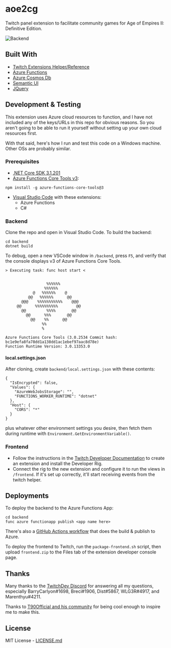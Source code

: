 # aoe2cg

Twitch panel extension to facilitate community games for Age of Empires II: Definitive Edition.

![Backend](https://github.com/lettucemode/aoe2cg/workflows/Backend/badge.svg)

## Built With

- [Twitch Extensions Helper/Reference](https://dev.twitch.tv/docs/extensions/reference)
- [Azure Functions](https://azure.microsoft.com/en-us/services/functions/)
- [Azure Cosmos Db](https://azure.microsoft.com/en-us/services/cosmos-db/)
- [Semantic UI](https://semantic-ui.com/)
- [JQuery](https://jquery.com/)

## Development & Testing

This extension uses Azure cloud resources to function, and I have not included any of the keys/URLs in this repo for obvious reasons. So you aren't going to be able to run it yourself without setting up your own cloud resources first.

With that said, here's how I run and test this code on a Windows machine. Other OSs are probably similar.

### Prerequisites

- [.NET Core SDK 3.1.201](https://dotnet.microsoft.com/download/dotnet-core/3.1)
- [Azure Functions Core Tools v3](https://docs.microsoft.com/en-us/azure/azure-functions/functions-run-local?tabs=windows%2Ccsharp%2Cbash):

```
npm install -g azure-functions-core-tools@3
```

- [Visual Studio Code](https://code.visualstudio.com/) with these extensions:
  - Azure Functions
  - C#

### Backend

Clone the repo and open in Visual Studio Code. To build the backend:

```
cd backend
dotnet build
```

To debug, open a new VSCode window in `/backend`, press `F5`, and verify that the console displays v3 of Azure Functions Core Tools.

```
> Executing task: func host start <


                  %%%%%%
                 %%%%%%
            @   %%%%%%    @
          @@   %%%%%%      @@
       @@@    %%%%%%%%%%%    @@@
     @@      %%%%%%%%%%        @@
       @@         %%%%       @@
         @@      %%%       @@
           @@    %%      @@
                %%
                %

Azure Functions Core Tools (3.0.2534 Commit hash: bc1e9efa8fa78dd1a138dd1ac1ebef97aac8d78e)
Function Runtime Version: 3.0.13353.0
```

#### local.settings.json

After cloning, create `backend/local.settings.json` with these contents:

```
{
  "IsEncrypted": false,
  "Values": {
    "AzureWebJobsStorage": "",
    "FUNCTIONS_WORKER_RUNTIME": "dotnet"
  },
  "Host": {
    "CORS": "*"
  }
}
```

plus whatever other environment settings you desire, then fetch them during runtime with `Environment.GetEnvironmentVariable()`.

### Frontend

- Follow the instructions in the [Twitch Developer Documentation](https://dev.twitch.tv/docs/extensions) to create an extension and install the Developer Rig.
- Connect the rig to the new extension and configure it to run the views in `/frontend`. If it's set up correctly, it'll start receiving events from the twitch helper.

## Deployments

To deploy the backend to the Azure Functions App:

```
cd backend
func azure functionapp publish <app name here>
```

There's also a [GitHub Actions workflow](/.github/workflows/publish-backend.yml) that does the build & publish to Azure.

To deploy the frontend to Twitch, run the `package-frontend.sh` script, then upload `frontend.zip` to the Files tab of the extension developer console page.

## Thanks

Many thanks to the [TwitchDev Discord](https://discord.com/invite/G8UQqNy) for answering all my questions, especially BarryCarlyon#1698, Breci#1906, Dist#5867, WLG3R#4917, and Marenthyu#4211.

Thanks to [T90Official and his community](https://discord.gg/t90official) for being cool enough to inspire me to make this.

## License

MIT License - [LICENSE.md](LICENSE.md)
